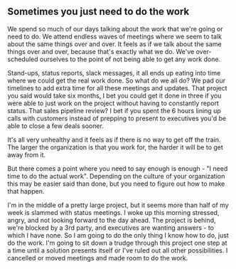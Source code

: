 ## Sometimes you just need to do the work

We spend so much of our days talking about the work that we're going or need to do. We attend endless waves of meetings where we seem to talk about the same things over and over. It feels as if we talk about the same things over and over, because that's exactly what we do. We've over-scheduled ourselves to the point of not being able to get any work done. 

Stand-ups, status reports, slack messages, it all ends up eating into time where we could get the real work done. So what do we all do? We pad our timelines to add extra time for all these meetings and updates. That project you said would take six months, I bet you could get it done in three if you were able to just work on the project without having to constantly report status. That sales pipeline review? I bet if you spent the 6 hours lining up calls with customers instead of prepping to present to executives you'd be able to close a few deals sooner.

It's all very unhealthy and it feels as if there is no way to get off the train. The larger the organization is that you work for, the harder it will be to get away from it. 

But there comes a point where you need to say enough is enough - "I need time to do the actual work". Depending on the culture of your organization this may be easier said than done, but you need to figure out how to make that happen. 

I'm in the middle of a pretty large project, but it seems more than half of my week is slammed with status meetings. I woke up this morning stressed, angry, and not looking forward to the day ahead. The project is behind, we're blocked by a 3rd party, and executives are wanting answers - to which I have none. So I am going to do the only thing I know how to do, just do the work. I'm going to sit down a trudge through this project one step at a time until a solution presents itself or I've ruled out all other possibilities. I cancelled or moved meetings and made room to do the work.